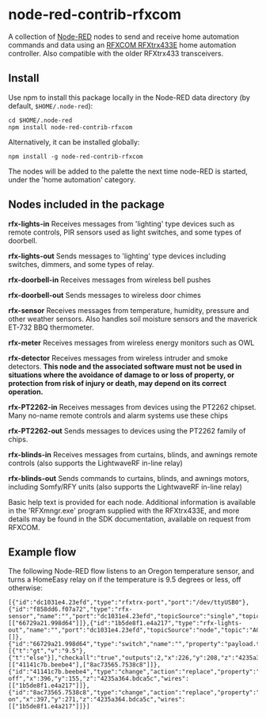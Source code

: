 node-red-contrib-rfxcom
========================

A collection of <a href="http://nodered.org" target="_new">Node-RED</a> nodes to send and receive home automation
commands and data using an [RFXCOM RFXtrx433E](http://www.rfxcom.com/epages/78165469.sf/en_GB/?ObjectPath=/Shops/78165469/Products/14103)
home automation controller. Also compatible with the older RFXtrx433 transceivers.

Install
-------

Use npm to install this package locally in the Node-RED data directory (by default, `$HOME/.node-red`):

	cd $HOME/.node-red
	npm install node-red-contrib-rfxcom

Alternatively, it can be installed globally:

    npm install -g node-red-contrib-rfxcom

The nodes will be added to the palette the next time node-RED is started, under the 'home automation' category.

Nodes included in the package
-----------------------------

**rfx-lights-in** Receives messages from 'lighting' type devices such as remote controls, PIR sensors used as light
switches, and some types of doorbell.

**rfx-lights-out** Sends messages to 'lighting' type devices including switches, dimmers, and some types of relay.

**rfx-doorbell-in** Receives messages from wireless bell pushes

**rfx-doorbell-out** Sends messages to wireless door chimes

**rfx-sensor** Receives messages from temperature, humidity, pressure and other weather sensors. Also handles soil
moisture sensors and the maverick ET-732 BBQ thermometer.

**rfx-meter** Receives messages from wireless energy monitors such as OWL

**rfx-detector** Receives messages from wireless intruder and smoke detectors.
**This node and the associated software must not be used in situations where the avoidance of damage to 
or loss of property, or protection from risk of injury or death, may depend on its correct operation.**

**rfx-PT2262-in** Receives messages from devices using the PT2262 chipset. Many no-name remote controls and alarm
systems use these chips

**rfx-PT2262-out** Sends messages to devices using the PT2262 family of chips.

**rfx-blinds-in** Receives messages from curtains, blinds, and awnings remote controls (also supports the LightwaveRF
in-line relay)

**rfx-blinds-out** Sends commands to curtains, blinds, and awnings motors, including Somfy/RFY units (also supports the
LightwaveRF in-line relay)

Basic help text is provided for each node. Additional information is available in the 'RFXmngr.exe' program supplied
with the RFXtrx433E, and more details may be found in the SDK documentation, available on request from RFXCOM.

Example flow
------------

The following Node-RED flow listens to an Oregon temperature sensor, and turns a HomeEasy relay on if the temperature is
9.5 degrees or less, off otherwise:

    [{"id":"dc1031e4.23efd","type":"rfxtrx-port","port":"/dev/ttyUSB0"},{"id":"f858dd6.f07a72","type":"rfx-sensor","name":"","port":"dc1031e4.23efd","topicSource":"single","topic":"TH1/0x8E01","x":113,"y":118,"z":"4235a364.bdca5c","wires":[["66729a21.998d64"]]},{"id":"1b5de8f1.e4a217","type":"rfx-lights-out","name":"","port":"dc1031e4.23efd","topicSource":"node","topic":"AC/0x001EF1CE/4","x":591,"y":215,"z":"4235a364.bdca5c","wires":[]},{"id":"66729a21.998d64","type":"switch","name":"","property":"payload.temperature.value","rules":[{"t":"gt","v":"9.5"},{"t":"else"}],"checkall":"true","outputs":2,"x":226,"y":208,"z":"4235a364.bdca5c","wires":[["41141c7b.beebe4"],["8ac73565.7538c8"]]},{"id":"41141c7b.beebe4","type":"change","action":"replace","property":"payload","from":"","to":"\"Off\"","reg":false,"name":"Turn off","x":396,"y":155,"z":"4235a364.bdca5c","wires":[["1b5de8f1.e4a217"]]},{"id":"8ac73565.7538c8","type":"change","action":"replace","property":"payload","from":"","to":"\"On\"","reg":false,"name":"Turn on","x":397,"y":271,"z":"4235a364.bdca5c","wires":[["1b5de8f1.e4a217"]]}]
